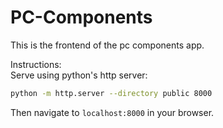 # PC-Components

This is the frontend of the pc components app.

Instructions:  
Serve using python's http server:  
```bash
python -m http.server --directory public 8000
```
Then navigate to `localhost:8000` in your browser.
